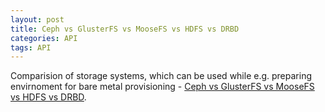```yaml
---
layout: post
title: Ceph vs GlusterFS vs MooseFS vs HDFS vs DRBD
categories: API
tags: API
---
```


Comparision of storage systems, which can be used while e.g. preparing envirnoment for bare metal provisioning - [Ceph vs GlusterFS vs MooseFS vs HDFS vs DRBD](https://computingforgeeks.com/ceph-vs-glusterfs-vs-moosefs-vs-hdfs-vs-drbd/).
